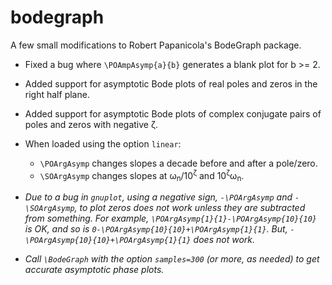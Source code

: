 # bodegraph
A few small modifications to Robert Papanicola's BodeGraph package.
- Fixed a bug where `\POAmpAsymp{a}{b}` generates a blank plot for b >= 2.
- Added support for asymptotic Bode plots of real poles and zeros in the right half plane.
- Added support for asymptotic Bode plots of complex conjugate pairs of poles and zeros with negative ζ.
- When loaded using the option `linear`:
  - `\POArgAsymp` changes slopes a decade before and after a pole/zero.
  - `\SOArgAsymp` changes slopes at ω<sub>n</sub>/10<sup>ζ</sup> and 10<sup>ζ</sup>ω<sub>n</sub>.

- *Due to a bug in `gnuplot`, using a negative sign, `-\POArgAsymp` and `-\SOArgAsymp`, to plot zeros does not work unless they are subtracted from something. For example, `\POArgAsymp{1}{1}-\POArgAsymp{10}{10}` is OK, and so is `0-\POArgAsymp{10}{10}+\POArgAsymp{1}{1}`. But, `-\POArgAsymp{10}{10}+\POArgAsymp{1}{1}` does not work.*
- *Call `\BodeGraph` with the option `samples=300` (or more, as needed) to get accurate asymptotic phase plots.*
